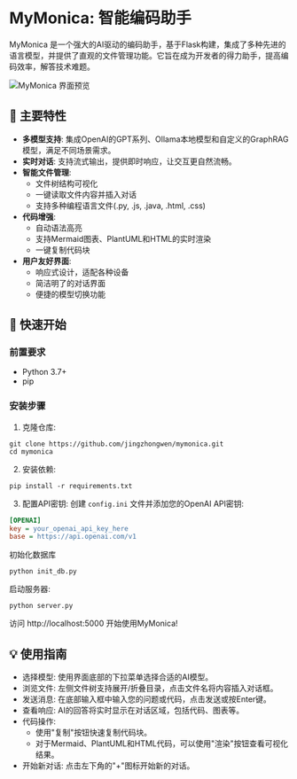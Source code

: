 # MyMonica: 智能编码助手

MyMonica 是一个强大的AI驱动的编码助手，基于Flask构建，集成了多种先进的语言模型，并提供了直观的文件管理功能。它旨在成为开发者的得力助手，提高编码效率，解答技术难题。

![MyMonica 界面预览](https://github.com/user-attachments/assets/482e3a29-66c8-4cda-bebc-5f988862e8e7)

## 🌟 主要特性

- **多模型支持**: 集成OpenAI的GPT系列、Ollama本地模型和自定义的GraphRAG模型，满足不同场景需求。
- **实时对话**: 支持流式输出，提供即时响应，让交互更自然流畅。
- **智能文件管理**: 
  - 文件树结构可视化
  - 一键读取文件内容并插入对话
  - 支持多种编程语言文件(.py, .js, .java, .html, .css)
- **代码增强**:
  - 自动语法高亮
  - 支持Mermaid图表、PlantUML和HTML的实时渲染
  - 一键复制代码块
- **用户友好界面**:
  - 响应式设计，适配各种设备
  - 简洁明了的对话界面
  - 便捷的模型切换功能
## 🚀 快速开始

### 前置要求

- Python 3.7+
- pip

### 安装步骤

1. 克隆仓库:
```shell
git clone https://github.com/jingzhongwen/mymonica.git
cd mymonica
```

2. 安装依赖:
```shell
pip install -r requirements.txt
```

3. 配置API密钥:
创建 `config.ini` 文件并添加您的OpenAI API密钥:
```ini
[OPENAI]
key = your_openai_api_key_here
base = https://api.openai.com/v1
```
初始化数据库
```shell
python init_db.py
```
启动服务器:
```shell
python server.py
```
访问 http://localhost:5000 开始使用MyMonica!


## 💡 使用指南
- 选择模型: 使用界面底部的下拉菜单选择合适的AI模型。
- 浏览文件: 左侧文件树支持展开/折叠目录，点击文件名将内容插入对话框。
- 发送消息: 在底部输入框中输入您的问题或代码，点击发送或按Enter键。
- 查看响应: AI的回答将实时显示在对话区域，包括代码、图表等。
- 代码操作:
  - 使用"复制"按钮快速复制代码块。
  - 对于Mermaid、PlantUML和HTML代码，可以使用"渲染"按钮查看可视化结果。
- 开始新对话: 点击左下角的"+"图标开始新的对话。

